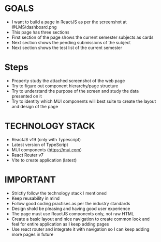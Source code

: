 
# GOALS
- I want to build a page in ReactJS as per the screenshot at @LMS\dashboard.png
- This page has three sections
- First section of the page shows the current semester subjects as cards
- Next section shows the pending submissions of the subject
- Next section shows the test list of the current semester

# Steps
- Property study the attached screenshot of the web page
- Try to figure out component hierarchy/page structure
- Try to understand the purpose of the screen and study the data presented on it
- Try to identity which MUI components will best suite to create the layout and design of the page

# TECHNOLOGY STACK
- ReactJS v19 (only with Typescript)
- Latest version of TypeScript
- MUI components (https://mui.com)
- React Router v7
- Vite to create application (latest)

# IMPORTANT
- Strictly follow the technology stack I mentioned
- Keep reusability in mind
- Follow good coding practises as per the industry standards
- Design shold be pleasing and having good user experience
- The page must use ReactJS components only, not raw HTML
- Create a basic layout and nice navigation to create common look and feel for entire application as I keep adding pages
- Use react router and integrate it with navigation so I can keep adding more pages in future

